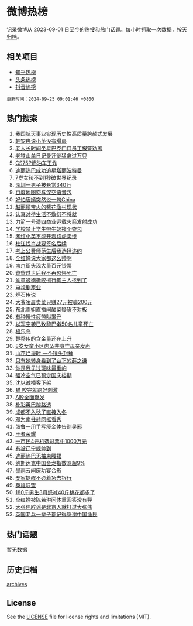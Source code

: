 # 微博热榜

记录[微博](https://www.weibo.com)从 2023-09-01 日至今的热搜和热门话题。每小时抓取一次数据，按天[归档](archives)。

## 相关项目

- [知乎热榜](https://github.com/hotarchive/zhihu)
- [头条热榜](https://github.com/hotarchive/toutiao)
- [抖音热榜](https://github.com/hotarchive/douyin)


`更新时间：2024-09-25 09:01:46 +0800`

## 热门搜索

1. [我国航天事业实现历史性高质量跨越式发展](https://m.weibo.cn/search?containerid=100103type%3D1%26t%3D10%26q%3D%23%E6%88%91%E5%9B%BD%E8%88%AA%E5%A4%A9%E4%BA%8B%E4%B8%9A%E5%AE%9E%E7%8E%B0%E5%8E%86%E5%8F%B2%E6%80%A7%E9%AB%98%E8%B4%A8%E9%87%8F%E8%B7%A8%E8%B6%8A%E5%BC%8F%E5%8F%91%E5%B1%95%23&stream_entry_id=51&isnewpage=1&extparam=seat%3D1%26dgr%3D0%26filter_type%3Drealtimehot%26stream_entry_id%3D51%26c_type%3D51%26q%3D%2523%25E6%2588%2591%25E5%259B%25BD%25E8%2588%25AA%25E5%25A4%25A9%25E4%25BA%258B%25E4%25B8%259A%25E5%25AE%259E%25E7%258E%25B0%25E5%258E%2586%25E5%258F%25B2%25E6%2580%25A7%25E9%25AB%2598%25E8%25B4%25A8%25E9%2587%258F%25E8%25B7%25A8%25E8%25B6%258A%25E5%25BC%258F%25E5%258F%2591%25E5%25B1%2595%2523%26cate%3D10103%26pos%3D0%26display_time%3D1727226105%26pre_seqid%3D172722610575701234379108)
1. [韩安冉说小英没有塌房](https://m.weibo.cn/search?containerid=100103type%3D1%26t%3D10%26q%3D%23%E9%9F%A9%E5%AE%89%E5%86%89%E8%AF%B4%E5%B0%8F%E8%8B%B1%E6%B2%A1%E6%9C%89%E5%A1%8C%E6%88%BF%23&stream_entry_id=31&isnewpage=1&extparam=seat%3D1%26dgr%3D0%26stream_entry_id%3D31%26realpos%3D1%26flag%3D1%26filter_type%3Drealtimehot%26lcate%3D5001%26c_type%3D31%26q%3D%2523%25E9%259F%25A9%25E5%25AE%2589%25E5%2586%2589%25E8%25AF%25B4%25E5%25B0%258F%25E8%258B%25B1%25E6%25B2%25A1%25E6%259C%2589%25E5%25A1%258C%25E6%2588%25BF%2523%26band_rank%3D1%26cate%3D5001%26pos%3D0%26display_time%3D1727226105%26pre_seqid%3D172722610575701234379108)
1. [老人长时间坐星巴克门口员工报警劝离](https://m.weibo.cn/search?containerid=100103type%3D1%26t%3D10%26q%3D%23%E8%80%81%E4%BA%BA%E9%95%BF%E6%97%B6%E9%97%B4%E5%9D%90%E6%98%9F%E5%B7%B4%E5%85%8B%E9%97%A8%E5%8F%A3%E5%91%98%E5%B7%A5%E6%8A%A5%E8%AD%A6%E5%8A%9D%E7%A6%BB%23&stream_entry_id=31&isnewpage=1&extparam=seat%3D1%26dgr%3D0%26stream_entry_id%3D31%26realpos%3D2%26flag%3D0%26filter_type%3Drealtimehot%26lcate%3D5001%26c_type%3D31%26q%3D%2523%25E8%2580%2581%25E4%25BA%25BA%25E9%2595%25BF%25E6%2597%25B6%25E9%2597%25B4%25E5%259D%2590%25E6%2598%259F%25E5%25B7%25B4%25E5%2585%258B%25E9%2597%25A8%25E5%258F%25A3%25E5%2591%2598%25E5%25B7%25A5%25E6%258A%25A5%25E8%25AD%25A6%25E5%258A%259D%25E7%25A6%25BB%2523%26band_rank%3D2%26cate%3D5001%26pos%3D1%26display_time%3D1727226105%26pre_seqid%3D172722610575701234379108)
1. [老铁山单日记录迁徙猛禽过万只](https://m.weibo.cn/search?containerid=100103type%3D1%26t%3D10%26q%3D%23%E8%80%81%E9%93%81%E5%B1%B1%E5%8D%95%E6%97%A5%E8%AE%B0%E5%BD%95%E8%BF%81%E5%BE%99%E7%8C%9B%E7%A6%BD%E8%BF%87%E4%B8%87%E5%8F%AA%23&stream_entry_id=31&isnewpage=1&extparam=seat%3D1%26dgr%3D0%26stream_entry_id%3D31%26realpos%3D3%26flag%3D0%26filter_type%3Drealtimehot%26lcate%3D5001%26c_type%3D31%26q%3D%2523%25E8%2580%2581%25E9%2593%2581%25E5%25B1%25B1%25E5%258D%2595%25E6%2597%25A5%25E8%25AE%25B0%25E5%25BD%2595%25E8%25BF%2581%25E5%25BE%2599%25E7%258C%259B%25E7%25A6%25BD%25E8%25BF%2587%25E4%25B8%2587%25E5%258F%25AA%2523%26band_rank%3D3%26cate%3D5001%26pos%3D2%26display_time%3D1727226105%26pre_seqid%3D172722610575701234379108)
1. [CS75P燃油车王炸](https://m.weibo.cn/search?containerid=100103type%3D1%26t%3D10%26q%3D%23CS75P%E7%87%83%E6%B2%B9%E8%BD%A6%E7%8E%8B%E7%82%B8%23&stream_entry_id=31&isnewpage=1&extparam=seat%3D1%26is_ad_pos%3D1%26adid%3D256900%26stream_entry_id%3D31%26pos%3D3%26lcate%3D5001%26filter_type%3Drealtimehot%26topic_ad%3D1%26c_type%3D31%26q%3D%2523CS75P%25E7%2587%2583%25E6%25B2%25B9%25E8%25BD%25A6%25E7%258E%258B%25E7%2582%25B8%2523%26band_rank%3D4%26cate%3D5001%26dgr%3D0%26display_time%3D1727226105%26pre_seqid%3D172722610575701234379108)
1. [迪丽热巴成功追星塔丽波特曼](https://m.weibo.cn/search?containerid=100103type%3D1%26t%3D10%26q%3D%E8%BF%AA%E4%B8%BD%E7%83%AD%E5%B7%B4%E6%88%90%E5%8A%9F%E8%BF%BD%E6%98%9F%E5%A1%94%E4%B8%BD%E6%B3%A2%E7%89%B9%E6%9B%BC&stream_entry_id=31&isnewpage=1&extparam=seat%3D1%26dgr%3D0%26stream_entry_id%3D31%26realpos%3D4%26flag%3D1%26filter_type%3Drealtimehot%26lcate%3D5001%26c_type%3D31%26q%3D%25E8%25BF%25AA%25E4%25B8%25BD%25E7%2583%25AD%25E5%25B7%25B4%25E6%2588%2590%25E5%258A%259F%25E8%25BF%25BD%25E6%2598%259F%25E5%25A1%2594%25E4%25B8%25BD%25E6%25B3%25A2%25E7%2589%25B9%25E6%259B%25BC%26band_rank%3D4%26cate%3D5001%26pos%3D4%26display_time%3D1727226105%26pre_seqid%3D172722610575701234379108)
1. [7岁女孩不到1秒破世界纪录](https://m.weibo.cn/search?containerid=100103type%3D1%26t%3D10%26q%3D%237%E5%B2%81%E5%A5%B3%E5%AD%A9%E4%B8%8D%E5%88%B01%E7%A7%92%E7%A0%B4%E4%B8%96%E7%95%8C%E7%BA%AA%E5%BD%95%23&stream_entry_id=31&isnewpage=1&extparam=seat%3D1%26dgr%3D0%26stream_entry_id%3D31%26realpos%3D5%26flag%3D0%26filter_type%3Drealtimehot%26lcate%3D5001%26c_type%3D31%26q%3D%25237%25E5%25B2%2581%25E5%25A5%25B3%25E5%25AD%25A9%25E4%25B8%258D%25E5%2588%25B01%25E7%25A7%2592%25E7%25A0%25B4%25E4%25B8%2596%25E7%2595%258C%25E7%25BA%25AA%25E5%25BD%2595%2523%26band_rank%3D5%26cate%3D5001%26pos%3D5%26display_time%3D1727226105%26pre_seqid%3D172722610575701234379108)
1. [深圳一男子被悬赏340万](https://m.weibo.cn/search?containerid=100103type%3D1%26t%3D10%26q%3D%23%E6%B7%B1%E5%9C%B3%E4%B8%80%E7%94%B7%E5%AD%90%E8%A2%AB%E6%82%AC%E8%B5%8F340%E4%B8%87%23&stream_entry_id=31&isnewpage=1&extparam=seat%3D1%26dgr%3D0%26stream_entry_id%3D31%26realpos%3D6%26flag%3D0%26filter_type%3Drealtimehot%26lcate%3D5001%26c_type%3D31%26q%3D%2523%25E6%25B7%25B1%25E5%259C%25B3%25E4%25B8%2580%25E7%2594%25B7%25E5%25AD%2590%25E8%25A2%25AB%25E6%2582%25AC%25E8%25B5%258F340%25E4%25B8%2587%2523%26band_rank%3D6%26cate%3D5001%26pos%3D6%26display_time%3D1727226105%26pre_seqid%3D172722610575701234379108)
1. [百度地图恋与深空语⾳包](https://m.weibo.cn/search?containerid=100103type%3D1%26t%3D10%26q%3D%23%E7%99%BE%E5%BA%A6%E5%9C%B0%E5%9B%BE%E6%81%8B%E4%B8%8E%E6%B7%B1%E7%A9%BA%E8%AF%AD%E2%BE%B3%E5%8C%85%23&stream_entry_id=31&isnewpage=1&extparam=seat%3D1%26is_ad_pos%3D1%26adid%3D256406%26stream_entry_id%3D31%26pos%3D7%26lcate%3D5001%26filter_type%3Drealtimehot%26topic_ad%3D1%26c_type%3D31%26q%3D%2523%25E7%2599%25BE%25E5%25BA%25A6%25E5%259C%25B0%25E5%259B%25BE%25E6%2581%258B%25E4%25B8%258E%25E6%25B7%25B1%25E7%25A9%25BA%25E8%25AF%25AD%25E2%25BE%25B3%25E5%258C%2585%2523%26band_rank%3D7%26cate%3D5001%26dgr%3D0%26display_time%3D1727226105%26pre_seqid%3D172722610575701234379108)
1. [好怕唐嫣突然说一句China](https://m.weibo.cn/search?containerid=100103type%3D1%26t%3D10%26q%3D%E5%A5%BD%E6%80%95%E5%94%90%E5%AB%A3%E7%AA%81%E7%84%B6%E8%AF%B4%E4%B8%80%E5%8F%A5China&stream_entry_id=31&isnewpage=1&extparam=seat%3D1%26dgr%3D0%26stream_entry_id%3D31%26realpos%3D7%26flag%3D2%26filter_type%3Drealtimehot%26lcate%3D5001%26c_type%3D31%26q%3D%25E5%25A5%25BD%25E6%2580%2595%25E5%2594%2590%25E5%25AB%25A3%25E7%25AA%2581%25E7%2584%25B6%25E8%25AF%25B4%25E4%25B8%2580%25E5%258F%25A5China%26band_rank%3D7%26cate%3D5001%26pos%3D8%26display_time%3D1727226105%26pre_seqid%3D172722610575701234379108)
1. [赵丽颖带火的簪花渔村现状](https://m.weibo.cn/search?containerid=100103type%3D1%26t%3D10%26q%3D%E8%B5%B5%E4%B8%BD%E9%A2%96%E5%B8%A6%E7%81%AB%E7%9A%84%E7%B0%AA%E8%8A%B1%E6%B8%94%E6%9D%91%E7%8E%B0%E7%8A%B6&stream_entry_id=31&isnewpage=1&extparam=seat%3D1%26dgr%3D0%26stream_entry_id%3D31%26realpos%3D8%26flag%3D1%26filter_type%3Drealtimehot%26lcate%3D5001%26c_type%3D31%26q%3D%25E8%25B5%25B5%25E4%25B8%25BD%25E9%25A2%2596%25E5%25B8%25A6%25E7%2581%25AB%25E7%259A%2584%25E7%25B0%25AA%25E8%258A%25B1%25E6%25B8%2594%25E6%259D%2591%25E7%258E%25B0%25E7%258A%25B6%26band_rank%3D8%26cate%3D5001%26pos%3D9%26display_time%3D1727226105%26pre_seqid%3D172722610575701234379108)
1. [认真对待生活不敷衍不将就](https://m.weibo.cn/search?containerid=100103type%3D1%26t%3D10%26q%3D%23%E8%AE%A4%E7%9C%9F%E5%AF%B9%E5%BE%85%E7%94%9F%E6%B4%BB%E4%B8%8D%E6%95%B7%E8%A1%8D%E4%B8%8D%E5%B0%86%E5%B0%B1%23&stream_entry_id=31&isnewpage=1&extparam=seat%3D1%26dgr%3D0%26stream_entry_id%3D31%26realpos%3D9%26flag%3D32768%26filter_type%3Drealtimehot%26lcate%3D5001%26c_type%3D31%26q%3D%2523%25E8%25AE%25A4%25E7%259C%259F%25E5%25AF%25B9%25E5%25BE%2585%25E7%2594%259F%25E6%25B4%25BB%25E4%25B8%258D%25E6%2595%25B7%25E8%25A1%258D%25E4%25B8%258D%25E5%25B0%2586%25E5%25B0%25B1%2523%26band_rank%3D9%26cate%3D5001%26pos%3D10%26display_time%3D1727226105%26pre_seqid%3D172722610575701234379108)
1. [力箭一号遥四商业运载火箭发射成功](https://m.weibo.cn/search?containerid=100103type%3D1%26t%3D10%26q%3D%23%E5%8A%9B%E7%AE%AD%E4%B8%80%E5%8F%B7%E9%81%A5%E5%9B%9B%E5%95%86%E4%B8%9A%E8%BF%90%E8%BD%BD%E7%81%AB%E7%AE%AD%E5%8F%91%E5%B0%84%E6%88%90%E5%8A%9F%23&stream_entry_id=31&isnewpage=1&extparam=seat%3D1%26dgr%3D0%26stream_entry_id%3D31%26realpos%3D10%26flag%3D1%26filter_type%3Drealtimehot%26lcate%3D5001%26c_type%3D31%26q%3D%2523%25E5%258A%259B%25E7%25AE%25AD%25E4%25B8%2580%25E5%258F%25B7%25E9%2581%25A5%25E5%259B%259B%25E5%2595%2586%25E4%25B8%259A%25E8%25BF%2590%25E8%25BD%25BD%25E7%2581%25AB%25E7%25AE%25AD%25E5%258F%2591%25E5%25B0%2584%25E6%2588%2590%25E5%258A%259F%2523%26band_rank%3D10%26cate%3D5001%26pos%3D11%26display_time%3D1727226105%26pre_seqid%3D172722610575701234379108)
1. [学校禁止学生带牛奶挨个查包](https://m.weibo.cn/search?containerid=100103type%3D1%26t%3D10%26q%3D%23%E5%AD%A6%E6%A0%A1%E7%A6%81%E6%AD%A2%E5%AD%A6%E7%94%9F%E5%B8%A6%E7%89%9B%E5%A5%B6%E6%8C%A8%E4%B8%AA%E6%9F%A5%E5%8C%85%23&stream_entry_id=31&isnewpage=1&extparam=seat%3D1%26dgr%3D0%26stream_entry_id%3D31%26realpos%3D11%26flag%3D2%26filter_type%3Drealtimehot%26lcate%3D5001%26c_type%3D31%26q%3D%2523%25E5%25AD%25A6%25E6%25A0%25A1%25E7%25A6%2581%25E6%25AD%25A2%25E5%25AD%25A6%25E7%2594%259F%25E5%25B8%25A6%25E7%2589%259B%25E5%25A5%25B6%25E6%258C%25A8%25E4%25B8%25AA%25E6%259F%25A5%25E5%258C%2585%2523%26band_rank%3D11%26cate%3D5001%26pos%3D12%26display_time%3D1727226105%26pre_seqid%3D172722610575701234379108)
1. [网红小英不能开着路虎卖惨](https://m.weibo.cn/search?containerid=100103type%3D1%26t%3D10%26q%3D%23%E7%BD%91%E7%BA%A2%E5%B0%8F%E8%8B%B1%E4%B8%8D%E8%83%BD%E5%BC%80%E7%9D%80%E8%B7%AF%E8%99%8E%E5%8D%96%E6%83%A8%23&stream_entry_id=31&isnewpage=1&extparam=seat%3D1%26dgr%3D0%26stream_entry_id%3D31%26realpos%3D12%26flag%3D0%26filter_type%3Drealtimehot%26lcate%3D5001%26c_type%3D31%26q%3D%2523%25E7%25BD%2591%25E7%25BA%25A2%25E5%25B0%258F%25E8%258B%25B1%25E4%25B8%258D%25E8%2583%25BD%25E5%25BC%2580%25E7%259D%2580%25E8%25B7%25AF%25E8%2599%258E%25E5%258D%2596%25E6%2583%25A8%2523%26band_rank%3D12%26cate%3D5001%26pos%3D13%26display_time%3D1727226105%26pre_seqid%3D172722610575701234379108)
1. [杜江找肖战要签名后续](https://m.weibo.cn/search?containerid=100103type%3D1%26t%3D10%26q%3D%E6%9D%9C%E6%B1%9F%E6%89%BE%E8%82%96%E6%88%98%E8%A6%81%E7%AD%BE%E5%90%8D%E5%90%8E%E7%BB%AD&stream_entry_id=31&isnewpage=1&extparam=seat%3D1%26dgr%3D0%26stream_entry_id%3D31%26realpos%3D13%26flag%3D1%26filter_type%3Drealtimehot%26lcate%3D5001%26c_type%3D31%26q%3D%25E6%259D%259C%25E6%25B1%259F%25E6%2589%25BE%25E8%2582%2596%25E6%2588%2598%25E8%25A6%2581%25E7%25AD%25BE%25E5%2590%258D%25E5%2590%258E%25E7%25BB%25AD%26band_rank%3D13%26cate%3D5001%26pos%3D14%26display_time%3D1727226105%26pre_seqid%3D172722610575701234379108)
1. [考上公费师范生后我选择违约](https://m.weibo.cn/search?containerid=100103type%3D1%26t%3D10%26q%3D%23%E8%80%83%E4%B8%8A%E5%85%AC%E8%B4%B9%E5%B8%88%E8%8C%83%E7%94%9F%E5%90%8E%E6%88%91%E9%80%89%E6%8B%A9%E8%BF%9D%E7%BA%A6%23&stream_entry_id=31&isnewpage=1&extparam=seat%3D1%26dgr%3D0%26stream_entry_id%3D31%26realpos%3D14%26flag%3D1%26filter_type%3Drealtimehot%26lcate%3D5001%26c_type%3D31%26q%3D%2523%25E8%2580%2583%25E4%25B8%258A%25E5%2585%25AC%25E8%25B4%25B9%25E5%25B8%2588%25E8%258C%2583%25E7%2594%259F%25E5%2590%258E%25E6%2588%2591%25E9%2580%2589%25E6%258B%25A9%25E8%25BF%259D%25E7%25BA%25A6%2523%26band_rank%3D14%26cate%3D5001%26pos%3D15%26display_time%3D1727226105%26pre_seqid%3D172722610575701234379108)
1. [全红婵说大家都这么帅啊](https://m.weibo.cn/search?containerid=100103type%3D1%26t%3D10%26q%3D%23%E5%85%A8%E7%BA%A2%E5%A9%B5%E8%AF%B4%E5%A4%A7%E5%AE%B6%E9%83%BD%E8%BF%99%E4%B9%88%E5%B8%85%E5%95%8A%23&stream_entry_id=31&isnewpage=1&extparam=seat%3D1%26dgr%3D0%26stream_entry_id%3D31%26realpos%3D15%26flag%3D0%26filter_type%3Drealtimehot%26lcate%3D5001%26c_type%3D31%26q%3D%2523%25E5%2585%25A8%25E7%25BA%25A2%25E5%25A9%25B5%25E8%25AF%25B4%25E5%25A4%25A7%25E5%25AE%25B6%25E9%2583%25BD%25E8%25BF%2599%25E4%25B9%2588%25E5%25B8%2585%25E5%2595%258A%2523%26band_rank%3D15%26cate%3D5001%26pos%3D16%26display_time%3D1727226105%26pre_seqid%3D172722610575701234379108)
1. [南京街头现大量百元钞票](https://m.weibo.cn/search?containerid=100103type%3D1%26t%3D10%26q%3D%23%E5%8D%97%E4%BA%AC%E8%A1%97%E5%A4%B4%E7%8E%B0%E5%A4%A7%E9%87%8F%E7%99%BE%E5%85%83%E9%92%9E%E7%A5%A8%23&stream_entry_id=31&isnewpage=1&extparam=seat%3D1%26dgr%3D0%26stream_entry_id%3D31%26realpos%3D16%26flag%3D0%26filter_type%3Drealtimehot%26lcate%3D5001%26c_type%3D31%26q%3D%2523%25E5%258D%2597%25E4%25BA%25AC%25E8%25A1%2597%25E5%25A4%25B4%25E7%258E%25B0%25E5%25A4%25A7%25E9%2587%258F%25E7%2599%25BE%25E5%2585%2583%25E9%2592%259E%25E7%25A5%25A8%2523%26band_rank%3D16%26cate%3D5001%26pos%3D17%26display_time%3D1727226105%26pre_seqid%3D172722610575701234379108)
1. [爸爸过世后我不再恐惧死亡](https://m.weibo.cn/search?containerid=100103type%3D1%26t%3D10%26q%3D%23%E7%88%B8%E7%88%B8%E8%BF%87%E4%B8%96%E5%90%8E%E6%88%91%E4%B8%8D%E5%86%8D%E6%81%90%E6%83%A7%E6%AD%BB%E4%BA%A1%23&stream_entry_id=31&isnewpage=1&extparam=seat%3D1%26dgr%3D0%26stream_entry_id%3D31%26realpos%3D17%26flag%3D0%26filter_type%3Drealtimehot%26lcate%3D5001%26c_type%3D31%26q%3D%2523%25E7%2588%25B8%25E7%2588%25B8%25E8%25BF%2587%25E4%25B8%2596%25E5%2590%258E%25E6%2588%2591%25E4%25B8%258D%25E5%2586%258D%25E6%2581%2590%25E6%2583%25A7%25E6%25AD%25BB%25E4%25BA%25A1%2523%26band_rank%3D17%26cate%3D5001%26pos%3D18%26display_time%3D1727226105%26pre_seqid%3D172722610575701234379108)
1. [幼童被狗撕咬拖行狗主人找到了](https://m.weibo.cn/search?containerid=100103type%3D1%26t%3D10%26q%3D%23%E5%B9%BC%E7%AB%A5%E8%A2%AB%E7%8B%97%E6%92%95%E5%92%AC%E6%8B%96%E8%A1%8C%E7%8B%97%E4%B8%BB%E4%BA%BA%E6%89%BE%E5%88%B0%E4%BA%86%23&stream_entry_id=31&isnewpage=1&extparam=seat%3D1%26dgr%3D0%26stream_entry_id%3D31%26realpos%3D18%26flag%3D0%26filter_type%3Drealtimehot%26lcate%3D5001%26c_type%3D31%26q%3D%2523%25E5%25B9%25BC%25E7%25AB%25A5%25E8%25A2%25AB%25E7%258B%2597%25E6%2592%2595%25E5%2592%25AC%25E6%258B%2596%25E8%25A1%258C%25E7%258B%2597%25E4%25B8%25BB%25E4%25BA%25BA%25E6%2589%25BE%25E5%2588%25B0%25E4%25BA%2586%2523%26band_rank%3D18%26cate%3D5001%26pos%3D19%26display_time%3D1727226105%26pre_seqid%3D172722610575701234379108)
1. [电视剧家业](https://m.weibo.cn/search?containerid=100103type%3D1%26t%3D10%26q%3D%E7%94%B5%E8%A7%86%E5%89%A7%E5%AE%B6%E4%B8%9A&stream_entry_id=31&isnewpage=1&extparam=seat%3D1%26dgr%3D0%26stream_entry_id%3D31%26realpos%3D19%26flag%3D1%26filter_type%3Drealtimehot%26lcate%3D5001%26c_type%3D31%26q%3D%25E7%2594%25B5%25E8%25A7%2586%25E5%2589%25A7%25E5%25AE%25B6%25E4%25B8%259A%26band_rank%3D19%26cate%3D5001%26pos%3D20%26display_time%3D1727226105%26pre_seqid%3D172722610575701234379108)
1. [炉石传说](https://m.weibo.cn/search?containerid=100103type%3D1%26t%3D10%26q%3D%23%E7%82%89%E7%9F%B3%E4%BC%A0%E8%AF%B4%23&stream_entry_id=31&isnewpage=1&extparam=seat%3D1%26dgr%3D0%26stream_entry_id%3D31%26realpos%3D20%26flag%3D0%26filter_type%3Drealtimehot%26lcate%3D5001%26c_type%3D31%26q%3D%2523%25E7%2582%2589%25E7%259F%25B3%25E4%25BC%25A0%25E8%25AF%25B4%2523%26band_rank%3D20%26cate%3D5001%26pos%3D21%26display_time%3D1727226105%26pre_seqid%3D172722610575701234379108)
1. [大爷凌晨卖菜只赚27元被骗200元](https://m.weibo.cn/search?containerid=100103type%3D1%26t%3D10%26q%3D%23%E5%A4%A7%E7%88%B7%E5%87%8C%E6%99%A8%E5%8D%96%E8%8F%9C%E5%8F%AA%E8%B5%9A27%E5%85%83%E8%A2%AB%E9%AA%97200%E5%85%83%23&stream_entry_id=31&isnewpage=1&extparam=seat%3D1%26dgr%3D0%26stream_entry_id%3D31%26realpos%3D21%26flag%3D0%26filter_type%3Drealtimehot%26lcate%3D5001%26c_type%3D31%26q%3D%2523%25E5%25A4%25A7%25E7%2588%25B7%25E5%2587%258C%25E6%2599%25A8%25E5%258D%2596%25E8%258F%259C%25E5%258F%25AA%25E8%25B5%259A27%25E5%2585%2583%25E8%25A2%25AB%25E9%25AA%2597200%25E5%2585%2583%2523%26band_rank%3D21%26cate%3D5001%26pos%3D22%26display_time%3D1727226105%26pre_seqid%3D172722610575701234379108)
1. [东北雨姐直播间酸菜疑货不对板](https://m.weibo.cn/search?containerid=100103type%3D1%26t%3D10%26q%3D%23%E4%B8%9C%E5%8C%97%E9%9B%A8%E5%A7%90%E7%9B%B4%E6%92%AD%E9%97%B4%E9%85%B8%E8%8F%9C%E7%96%91%E8%B4%A7%E4%B8%8D%E5%AF%B9%E6%9D%BF%23&stream_entry_id=31&isnewpage=1&extparam=seat%3D1%26dgr%3D0%26stream_entry_id%3D31%26realpos%3D22%26flag%3D0%26filter_type%3Drealtimehot%26lcate%3D5001%26c_type%3D31%26q%3D%2523%25E4%25B8%259C%25E5%258C%2597%25E9%259B%25A8%25E5%25A7%2590%25E7%259B%25B4%25E6%2592%25AD%25E9%2597%25B4%25E9%2585%25B8%25E8%258F%259C%25E7%2596%2591%25E8%25B4%25A7%25E4%25B8%258D%25E5%25AF%25B9%25E6%259D%25BF%2523%26band_rank%3D22%26cate%3D5001%26pos%3D23%26display_time%3D1727226105%26pre_seqid%3D172722610575701234379108)
1. [有种慢性疲劳叫累丑](https://m.weibo.cn/search?containerid=100103type%3D1%26t%3D10%26q%3D%23%E6%9C%89%E7%A7%8D%E6%85%A2%E6%80%A7%E7%96%B2%E5%8A%B3%E5%8F%AB%E7%B4%AF%E4%B8%91%23&stream_entry_id=31&isnewpage=1&extparam=seat%3D1%26dgr%3D0%26stream_entry_id%3D31%26realpos%3D23%26flag%3D1%26filter_type%3Drealtimehot%26lcate%3D5001%26c_type%3D31%26q%3D%2523%25E6%259C%2589%25E7%25A7%258D%25E6%2585%25A2%25E6%2580%25A7%25E7%2596%25B2%25E5%258A%25B3%25E5%258F%25AB%25E7%25B4%25AF%25E4%25B8%2591%2523%26band_rank%3D23%26cate%3D5001%26pos%3D24%26display_time%3D1727226105%26pre_seqid%3D172722610575701234379108)
1. [以军空袭已致黎巴嫩50名儿童死亡](https://m.weibo.cn/search?containerid=100103type%3D1%26t%3D10%26q%3D%23%E4%BB%A5%E5%86%9B%E7%A9%BA%E8%A2%AD%E5%B7%B2%E8%87%B4%E9%BB%8E%E5%B7%B4%E5%AB%A950%E5%90%8D%E5%84%BF%E7%AB%A5%E6%AD%BB%E4%BA%A1%23&stream_entry_id=31&isnewpage=1&extparam=seat%3D1%26dgr%3D0%26stream_entry_id%3D31%26realpos%3D24%26flag%3D0%26filter_type%3Drealtimehot%26lcate%3D5001%26c_type%3D31%26q%3D%2523%25E4%25BB%25A5%25E5%2586%259B%25E7%25A9%25BA%25E8%25A2%25AD%25E5%25B7%25B2%25E8%2587%25B4%25E9%25BB%258E%25E5%25B7%25B4%25E5%25AB%25A950%25E5%2590%258D%25E5%2584%25BF%25E7%25AB%25A5%25E6%25AD%25BB%25E4%25BA%25A1%2523%26band_rank%3D24%26cate%3D5001%26pos%3D25%26display_time%3D1727226105%26pre_seqid%3D172722610575701234379108)
1. [极乐鸟](https://m.weibo.cn/search?containerid=100103type%3D1%26t%3D10%26q%3D%E6%9E%81%E4%B9%90%E9%B8%9F&stream_entry_id=31&isnewpage=1&extparam=seat%3D1%26dgr%3D0%26stream_entry_id%3D31%26realpos%3D25%26flag%3D1%26filter_type%3Drealtimehot%26lcate%3D5001%26c_type%3D31%26q%3D%25E6%259E%2581%25E4%25B9%2590%25E9%25B8%259F%26band_rank%3D25%26cate%3D5001%26pos%3D26%26display_time%3D1727226105%26pre_seqid%3D172722610575701234379108)
1. [楚乔传的含金量还在上升](https://m.weibo.cn/search?containerid=100103type%3D1%26t%3D10%26q%3D%E6%A5%9A%E4%B9%94%E4%BC%A0%E7%9A%84%E5%90%AB%E9%87%91%E9%87%8F%E8%BF%98%E5%9C%A8%E4%B8%8A%E5%8D%87&stream_entry_id=31&isnewpage=1&extparam=seat%3D1%26dgr%3D0%26stream_entry_id%3D31%26realpos%3D26%26flag%3D1%26filter_type%3Drealtimehot%26lcate%3D5001%26c_type%3D31%26q%3D%25E6%25A5%259A%25E4%25B9%2594%25E4%25BC%25A0%25E7%259A%2584%25E5%2590%25AB%25E9%2587%2591%25E9%2587%258F%25E8%25BF%2598%25E5%259C%25A8%25E4%25B8%258A%25E5%258D%2587%26band_rank%3D26%26cate%3D5001%26pos%3D27%26display_time%3D1727226105%26pre_seqid%3D172722610575701234379108)
1. [8岁女童小区内坠井身亡母亲发声](https://m.weibo.cn/search?containerid=100103type%3D1%26t%3D10%26q%3D%238%E5%B2%81%E5%A5%B3%E7%AB%A5%E5%B0%8F%E5%8C%BA%E5%86%85%E5%9D%A0%E4%BA%95%E8%BA%AB%E4%BA%A1%E6%AF%8D%E4%BA%B2%E5%8F%91%E5%A3%B0%23&stream_entry_id=31&isnewpage=1&extparam=seat%3D1%26dgr%3D0%26stream_entry_id%3D31%26realpos%3D27%26flag%3D1%26filter_type%3Drealtimehot%26lcate%3D5001%26c_type%3D31%26q%3D%25238%25E5%25B2%2581%25E5%25A5%25B3%25E7%25AB%25A5%25E5%25B0%258F%25E5%258C%25BA%25E5%2586%2585%25E5%259D%25A0%25E4%25BA%2595%25E8%25BA%25AB%25E4%25BA%25A1%25E6%25AF%258D%25E4%25BA%25B2%25E5%258F%2591%25E5%25A3%25B0%2523%26band_rank%3D27%26cate%3D5001%26pos%3D28%26display_time%3D1727226105%26pre_seqid%3D172722610575701234379108)
1. [山花烂漫时 一个镜头封神](https://m.weibo.cn/search?containerid=100103type%3D1%26t%3D10%26q%3D%E5%B1%B1%E8%8A%B1%E7%83%82%E6%BC%AB%E6%97%B6+%E4%B8%80%E4%B8%AA%E9%95%9C%E5%A4%B4%E5%B0%81%E7%A5%9E&stream_entry_id=31&isnewpage=1&extparam=seat%3D1%26dgr%3D0%26stream_entry_id%3D31%26realpos%3D28%26flag%3D1%26filter_type%3Drealtimehot%26lcate%3D5001%26c_type%3D31%26q%3D%25E5%25B1%25B1%25E8%258A%25B1%25E7%2583%2582%25E6%25BC%25AB%25E6%2597%25B6%2520%25E4%25B8%2580%25E4%25B8%25AA%25E9%2595%259C%25E5%25A4%25B4%25E5%25B0%2581%25E7%25A5%259E%26band_rank%3D28%26cate%3D5001%26pos%3D29%26display_time%3D1727226105%26pre_seqid%3D172722610575701234379108)
1. [只有她转身看到了台下的薛之谦](https://m.weibo.cn/search?containerid=100103type%3D1%26t%3D10%26q%3D%E5%8F%AA%E6%9C%89%E5%A5%B9%E8%BD%AC%E8%BA%AB%E7%9C%8B%E5%88%B0%E4%BA%86%E5%8F%B0%E4%B8%8B%E7%9A%84%E8%96%9B%E4%B9%8B%E8%B0%A6&stream_entry_id=31&isnewpage=1&extparam=seat%3D1%26dgr%3D0%26stream_entry_id%3D31%26realpos%3D29%26flag%3D0%26filter_type%3Drealtimehot%26lcate%3D5001%26c_type%3D31%26q%3D%25E5%258F%25AA%25E6%259C%2589%25E5%25A5%25B9%25E8%25BD%25AC%25E8%25BA%25AB%25E7%259C%258B%25E5%2588%25B0%25E4%25BA%2586%25E5%258F%25B0%25E4%25B8%258B%25E7%259A%2584%25E8%2596%259B%25E4%25B9%258B%25E8%25B0%25A6%26band_rank%3D29%26cate%3D5001%26pos%3D30%26display_time%3D1727226105%26pre_seqid%3D172722610575701234379108)
1. [你是我见过班味最重的](https://m.weibo.cn/search?containerid=100103type%3D1%26t%3D10%26q%3D%E4%BD%A0%E6%98%AF%E6%88%91%E8%A7%81%E8%BF%87%E7%8F%AD%E5%91%B3%E6%9C%80%E9%87%8D%E7%9A%84&stream_entry_id=31&isnewpage=1&extparam=seat%3D1%26dgr%3D0%26stream_entry_id%3D31%26realpos%3D30%26flag%3D1%26filter_type%3Drealtimehot%26lcate%3D5001%26c_type%3D31%26q%3D%25E4%25BD%25A0%25E6%2598%25AF%25E6%2588%2591%25E8%25A7%2581%25E8%25BF%2587%25E7%258F%25AD%25E5%2591%25B3%25E6%259C%2580%25E9%2587%258D%25E7%259A%2584%26band_rank%3D30%26cate%3D5001%26pos%3D31%26display_time%3D1727226105%26pre_seqid%3D172722610575701234379108)
1. [强冷空气已预定国庆档期](https://m.weibo.cn/search?containerid=100103type%3D1%26t%3D10%26q%3D%23%E5%BC%BA%E5%86%B7%E7%A9%BA%E6%B0%94%E5%B7%B2%E9%A2%84%E5%AE%9A%E5%9B%BD%E5%BA%86%E6%A1%A3%E6%9C%9F%23&stream_entry_id=31&isnewpage=1&extparam=seat%3D1%26dgr%3D0%26stream_entry_id%3D31%26realpos%3D31%26flag%3D0%26filter_type%3Drealtimehot%26lcate%3D5001%26c_type%3D31%26q%3D%2523%25E5%25BC%25BA%25E5%2586%25B7%25E7%25A9%25BA%25E6%25B0%2594%25E5%25B7%25B2%25E9%25A2%2584%25E5%25AE%259A%25E5%259B%25BD%25E5%25BA%2586%25E6%25A1%25A3%25E6%259C%259F%2523%26band_rank%3D31%26cate%3D5001%26pos%3D32%26display_time%3D1727226105%26pre_seqid%3D172722610575701234379108)
1. [沈以诚播客下架](https://m.weibo.cn/search?containerid=100103type%3D1%26t%3D10%26q%3D%E6%B2%88%E4%BB%A5%E8%AF%9A%E6%92%AD%E5%AE%A2%E4%B8%8B%E6%9E%B6&stream_entry_id=31&isnewpage=1&extparam=seat%3D1%26dgr%3D0%26stream_entry_id%3D31%26realpos%3D32%26flag%3D1%26filter_type%3Drealtimehot%26lcate%3D5001%26c_type%3D31%26q%3D%25E6%25B2%2588%25E4%25BB%25A5%25E8%25AF%259A%25E6%2592%25AD%25E5%25AE%25A2%25E4%25B8%258B%25E6%259E%25B6%26band_rank%3D32%26cate%3D5001%26pos%3D33%26display_time%3D1727226105%26pre_seqid%3D172722610575701234379108)
1. [猫 咬完就跑好刺激](https://m.weibo.cn/search?containerid=100103type%3D1%26t%3D10%26q%3D%E7%8C%AB+%E5%92%AC%E5%AE%8C%E5%B0%B1%E8%B7%91%E5%A5%BD%E5%88%BA%E6%BF%80&stream_entry_id=31&isnewpage=1&extparam=seat%3D1%26dgr%3D0%26stream_entry_id%3D31%26realpos%3D33%26flag%3D1%26filter_type%3Drealtimehot%26lcate%3D5001%26c_type%3D31%26q%3D%25E7%258C%25AB%2520%25E5%2592%25AC%25E5%25AE%258C%25E5%25B0%25B1%25E8%25B7%2591%25E5%25A5%25BD%25E5%2588%25BA%25E6%25BF%2580%26band_rank%3D33%26cate%3D5001%26pos%3D34%26display_time%3D1727226105%26pre_seqid%3D172722610575701234379108)
1. [A股全面爆发](https://m.weibo.cn/search?containerid=100103type%3D1%26t%3D10%26q%3D%23A%E8%82%A1%E5%85%A8%E9%9D%A2%E7%88%86%E5%8F%91%23&stream_entry_id=31&isnewpage=1&extparam=seat%3D1%26dgr%3D0%26stream_entry_id%3D31%26realpos%3D34%26flag%3D0%26filter_type%3Drealtimehot%26lcate%3D5001%26c_type%3D31%26q%3D%2523A%25E8%2582%25A1%25E5%2585%25A8%25E9%259D%25A2%25E7%2588%2586%25E5%258F%2591%2523%26band_rank%3D34%26cate%3D5001%26pos%3D35%26display_time%3D1727226105%26pre_seqid%3D172722610575701234379108)
1. [朴彩英巴黎路透](https://m.weibo.cn/search?containerid=100103type%3D1%26t%3D10%26q%3D%E6%9C%B4%E5%BD%A9%E8%8B%B1%E5%B7%B4%E9%BB%8E%E8%B7%AF%E9%80%8F&stream_entry_id=31&isnewpage=1&extparam=seat%3D1%26dgr%3D0%26stream_entry_id%3D31%26realpos%3D35%26flag%3D1%26filter_type%3Drealtimehot%26lcate%3D5001%26c_type%3D31%26q%3D%25E6%259C%25B4%25E5%25BD%25A9%25E8%258B%25B1%25E5%25B7%25B4%25E9%25BB%258E%25E8%25B7%25AF%25E9%2580%258F%26band_rank%3D35%26cate%3D5001%26pos%3D36%26display_time%3D1727226105%26pre_seqid%3D172722610575701234379108)
1. [成都不入秋了直接入冬](https://m.weibo.cn/search?containerid=100103type%3D1%26t%3D10%26q%3D%23%E6%88%90%E9%83%BD%E4%B8%8D%E5%85%A5%E7%A7%8B%E4%BA%86%E7%9B%B4%E6%8E%A5%E5%85%A5%E5%86%AC%23&stream_entry_id=31&isnewpage=1&extparam=seat%3D1%26dgr%3D0%26stream_entry_id%3D31%26realpos%3D36%26flag%3D0%26filter_type%3Drealtimehot%26lcate%3D5001%26c_type%3D31%26q%3D%2523%25E6%2588%2590%25E9%2583%25BD%25E4%25B8%258D%25E5%2585%25A5%25E7%25A7%258B%25E4%25BA%2586%25E7%259B%25B4%25E6%258E%25A5%25E5%2585%25A5%25E5%2586%25AC%2523%26band_rank%3D36%26cate%3D5001%26pos%3D37%26display_time%3D1727226105%26pre_seqid%3D172722610575701234379108)
1. [邓为南柱赫同框看秀](https://m.weibo.cn/search?containerid=100103type%3D1%26t%3D10%26q%3D%23%E9%82%93%E4%B8%BA%E5%8D%97%E6%9F%B1%E8%B5%AB%E5%90%8C%E6%A1%86%E7%9C%8B%E7%A7%80%23&stream_entry_id=31&isnewpage=1&extparam=seat%3D1%26dgr%3D0%26stream_entry_id%3D31%26realpos%3D37%26flag%3D0%26filter_type%3Drealtimehot%26lcate%3D5001%26c_type%3D31%26q%3D%2523%25E9%2582%2593%25E4%25B8%25BA%25E5%258D%2597%25E6%259F%25B1%25E8%25B5%25AB%25E5%2590%258C%25E6%25A1%2586%25E7%259C%258B%25E7%25A7%2580%2523%26band_rank%3D37%26cate%3D5001%26pos%3D38%26display_time%3D1727226105%26pre_seqid%3D172722610575701234379108)
1. [张鲁一用手写瘦金体告别吴邪](https://m.weibo.cn/search?containerid=100103type%3D1%26t%3D10%26q%3D%E5%BC%A0%E9%B2%81%E4%B8%80%E7%94%A8%E6%89%8B%E5%86%99%E7%98%A6%E9%87%91%E4%BD%93%E5%91%8A%E5%88%AB%E5%90%B4%E9%82%AA&stream_entry_id=31&isnewpage=1&extparam=seat%3D1%26dgr%3D0%26stream_entry_id%3D31%26realpos%3D38%26flag%3D1%26filter_type%3Drealtimehot%26lcate%3D5001%26c_type%3D31%26q%3D%25E5%25BC%25A0%25E9%25B2%2581%25E4%25B8%2580%25E7%2594%25A8%25E6%2589%258B%25E5%2586%2599%25E7%2598%25A6%25E9%2587%2591%25E4%25BD%2593%25E5%2591%258A%25E5%2588%25AB%25E5%2590%25B4%25E9%2582%25AA%26band_rank%3D38%26cate%3D5001%26pos%3D39%26display_time%3D1727226105%26pre_seqid%3D172722610575701234379108)
1. [王者荣耀](https://m.weibo.cn/search?containerid=100103type%3D1%26t%3D10%26q%3D%E7%8E%8B%E8%80%85%E8%8D%A3%E8%80%80&stream_entry_id=31&isnewpage=1&extparam=seat%3D1%26dgr%3D0%26stream_entry_id%3D31%26realpos%3D39%26flag%3D1%26filter_type%3Drealtimehot%26lcate%3D5001%26c_type%3D31%26q%3D%25E7%258E%258B%25E8%2580%2585%25E8%258D%25A3%25E8%2580%2580%26band_rank%3D39%26cate%3D5001%26pos%3D40%26display_time%3D1727226105%26pre_seqid%3D172722610575701234379108)
1. [一市民4元机选彩票中1000万元](https://m.weibo.cn/search?containerid=100103type%3D1%26t%3D10%26q%3D%23%E4%B8%80%E5%B8%82%E6%B0%914%E5%85%83%E6%9C%BA%E9%80%89%E5%BD%A9%E7%A5%A8%E4%B8%AD1000%E4%B8%87%E5%85%83%23&stream_entry_id=31&isnewpage=1&extparam=seat%3D1%26dgr%3D0%26stream_entry_id%3D31%26realpos%3D40%26flag%3D1%26filter_type%3Drealtimehot%26lcate%3D5001%26c_type%3D31%26q%3D%2523%25E4%25B8%2580%25E5%25B8%2582%25E6%25B0%25914%25E5%2585%2583%25E6%259C%25BA%25E9%2580%2589%25E5%25BD%25A9%25E7%25A5%25A8%25E4%25B8%25AD1000%25E4%25B8%2587%25E5%2585%2583%2523%26band_rank%3D40%26cate%3D5001%26pos%3D41%26display_time%3D1727226105%26pre_seqid%3D172722610575701234379108)
1. [有被辽宁舰帅到](https://m.weibo.cn/search?containerid=100103type%3D1%26t%3D10%26q%3D%23%E6%9C%89%E8%A2%AB%E8%BE%BD%E5%AE%81%E8%88%B0%E5%B8%85%E5%88%B0%23&stream_entry_id=31&isnewpage=1&extparam=seat%3D1%26dgr%3D0%26stream_entry_id%3D31%26realpos%3D41%26flag%3D1%26filter_type%3Drealtimehot%26lcate%3D5001%26c_type%3D31%26q%3D%2523%25E6%259C%2589%25E8%25A2%25AB%25E8%25BE%25BD%25E5%25AE%2581%25E8%2588%25B0%25E5%25B8%2585%25E5%2588%25B0%2523%26band_rank%3D41%26cate%3D5001%26pos%3D42%26display_time%3D1727226105%26pre_seqid%3D172722610575701234379108)
1. [迪丽热巴无袖束腰裙](https://m.weibo.cn/search?containerid=100103type%3D1%26t%3D10%26q%3D%E8%BF%AA%E4%B8%BD%E7%83%AD%E5%B7%B4%E6%97%A0%E8%A2%96%E6%9D%9F%E8%85%B0%E8%A3%99&stream_entry_id=31&isnewpage=1&extparam=seat%3D1%26dgr%3D0%26stream_entry_id%3D31%26realpos%3D42%26flag%3D0%26filter_type%3Drealtimehot%26lcate%3D5001%26c_type%3D31%26q%3D%25E8%25BF%25AA%25E4%25B8%25BD%25E7%2583%25AD%25E5%25B7%25B4%25E6%2597%25A0%25E8%25A2%2596%25E6%259D%259F%25E8%2585%25B0%25E8%25A3%2599%26band_rank%3D42%26cate%3D5001%26pos%3D43%26display_time%3D1727226105%26pre_seqid%3D172722610575701234379108)
1. [纳斯达克中国金龙指数涨超9%](https://m.weibo.cn/search?containerid=100103type%3D1%26t%3D10%26q%3D%23%E7%BA%B3%E6%96%AF%E8%BE%BE%E5%85%8B%E4%B8%AD%E5%9B%BD%E9%87%91%E9%BE%99%E6%8C%87%E6%95%B0%E6%B6%A8%E8%B6%859%25%23&stream_entry_id=31&isnewpage=1&extparam=seat%3D1%26dgr%3D0%26stream_entry_id%3D31%26realpos%3D43%26flag%3D1%26filter_type%3Drealtimehot%26lcate%3D5001%26c_type%3D31%26q%3D%2523%25E7%25BA%25B3%25E6%2596%25AF%25E8%25BE%25BE%25E5%2585%258B%25E4%25B8%25AD%25E5%259B%25BD%25E9%2587%2591%25E9%25BE%2599%25E6%258C%2587%25E6%2595%25B0%25E6%25B6%25A8%25E8%25B6%25859%2525%2523%26band_rank%3D43%26cate%3D5001%26pos%3D44%26display_time%3D1727226105%26pre_seqid%3D172722610575701234379108)
1. [墨雨云间庆功宴合影](https://m.weibo.cn/search?containerid=100103type%3D1%26t%3D10%26q%3D%23%E5%A2%A8%E9%9B%A8%E4%BA%91%E9%97%B4%E5%BA%86%E5%8A%9F%E5%AE%B4%E5%90%88%E5%BD%B1%23&stream_entry_id=31&isnewpage=1&extparam=seat%3D1%26dgr%3D0%26stream_entry_id%3D31%26realpos%3D44%26flag%3D1%26filter_type%3Drealtimehot%26lcate%3D5001%26c_type%3D31%26q%3D%2523%25E5%25A2%25A8%25E9%259B%25A8%25E4%25BA%2591%25E9%2597%25B4%25E5%25BA%2586%25E5%258A%259F%25E5%25AE%25B4%25E5%2590%2588%25E5%25BD%25B1%2523%26band_rank%3D44%26cate%3D5001%26pos%3D45%26display_time%3D1727226105%26pre_seqid%3D172722610575701234379108)
1. [专家提醒不必着急去银行](https://m.weibo.cn/search?containerid=100103type%3D1%26t%3D10%26q%3D%23%E4%B8%93%E5%AE%B6%E6%8F%90%E9%86%92%E4%B8%8D%E5%BF%85%E7%9D%80%E6%80%A5%E5%8E%BB%E9%93%B6%E8%A1%8C%23&stream_entry_id=31&isnewpage=1&extparam=seat%3D1%26dgr%3D0%26stream_entry_id%3D31%26realpos%3D45%26flag%3D0%26filter_type%3Drealtimehot%26lcate%3D5001%26c_type%3D31%26q%3D%2523%25E4%25B8%2593%25E5%25AE%25B6%25E6%258F%2590%25E9%2586%2592%25E4%25B8%258D%25E5%25BF%2585%25E7%259D%2580%25E6%2580%25A5%25E5%258E%25BB%25E9%2593%25B6%25E8%25A1%258C%2523%26band_rank%3D45%26cate%3D5001%26pos%3D46%26display_time%3D1727226105%26pre_seqid%3D172722610575701234379108)
1. [英雄联盟](https://m.weibo.cn/search?containerid=100103type%3D1%26t%3D10%26q%3D%E8%8B%B1%E9%9B%84%E8%81%94%E7%9B%9F&stream_entry_id=31&isnewpage=1&extparam=seat%3D1%26dgr%3D0%26stream_entry_id%3D31%26realpos%3D46%26flag%3D1%26filter_type%3Drealtimehot%26lcate%3D5001%26c_type%3D31%26q%3D%25E8%258B%25B1%25E9%259B%2584%25E8%2581%2594%25E7%259B%259F%26band_rank%3D46%26cate%3D5001%26pos%3D47%26display_time%3D1727226105%26pre_seqid%3D172722610575701234379108)
1. [180斤男生3月怒减40斤桃花都多了](https://m.weibo.cn/search?containerid=100103type%3D1%26t%3D10%26q%3D%23180%E6%96%A4%E7%94%B7%E7%94%9F3%E6%9C%88%E6%80%92%E5%87%8F40%E6%96%A4%E6%A1%83%E8%8A%B1%E9%83%BD%E5%A4%9A%E4%BA%86%23&stream_entry_id=31&isnewpage=1&extparam=seat%3D1%26dgr%3D0%26stream_entry_id%3D31%26realpos%3D47%26flag%3D0%26filter_type%3Drealtimehot%26lcate%3D5001%26c_type%3D31%26q%3D%2523180%25E6%2596%25A4%25E7%2594%25B7%25E7%2594%259F3%25E6%259C%2588%25E6%2580%2592%25E5%2587%258F40%25E6%2596%25A4%25E6%25A1%2583%25E8%258A%25B1%25E9%2583%25BD%25E5%25A4%259A%25E4%25BA%2586%2523%26band_rank%3D47%26cate%3D5001%26pos%3D48%26display_time%3D1727226105%26pre_seqid%3D172722610575701234379108)
1. [全红婵被陈若琳问体重回答没有秤](https://m.weibo.cn/search?containerid=100103type%3D1%26t%3D10%26q%3D%23%E5%85%A8%E7%BA%A2%E5%A9%B5%E8%A2%AB%E9%99%88%E8%8B%A5%E7%90%B3%E9%97%AE%E4%BD%93%E9%87%8D%E5%9B%9E%E7%AD%94%E6%B2%A1%E6%9C%89%E7%A7%A4%23&stream_entry_id=31&isnewpage=1&extparam=seat%3D1%26dgr%3D0%26stream_entry_id%3D31%26realpos%3D48%26flag%3D0%26filter_type%3Drealtimehot%26lcate%3D5001%26c_type%3D31%26q%3D%2523%25E5%2585%25A8%25E7%25BA%25A2%25E5%25A9%25B5%25E8%25A2%25AB%25E9%2599%2588%25E8%258B%25A5%25E7%2590%25B3%25E9%2597%25AE%25E4%25BD%2593%25E9%2587%258D%25E5%259B%259E%25E7%25AD%2594%25E6%25B2%25A1%25E6%259C%2589%25E7%25A7%25A4%2523%26band_rank%3D48%26cate%3D5001%26pos%3D49%26display_time%3D1727226105%26pre_seqid%3D172722610575701234379108)
1. [大张伟辟谣是北京人就打过大张伟](https://m.weibo.cn/search?containerid=100103type%3D1%26t%3D10%26q%3D%E5%A4%A7%E5%BC%A0%E4%BC%9F%E8%BE%9F%E8%B0%A3%E6%98%AF%E5%8C%97%E4%BA%AC%E4%BA%BA%E5%B0%B1%E6%89%93%E8%BF%87%E5%A4%A7%E5%BC%A0%E4%BC%9F&stream_entry_id=31&isnewpage=1&extparam=seat%3D1%26dgr%3D0%26stream_entry_id%3D31%26realpos%3D49%26flag%3D0%26filter_type%3Drealtimehot%26lcate%3D5001%26c_type%3D31%26q%3D%25E5%25A4%25A7%25E5%25BC%25A0%25E4%25BC%259F%25E8%25BE%259F%25E8%25B0%25A3%25E6%2598%25AF%25E5%258C%2597%25E4%25BA%25AC%25E4%25BA%25BA%25E5%25B0%25B1%25E6%2589%2593%25E8%25BF%2587%25E5%25A4%25A7%25E5%25BC%25A0%25E4%25BC%259F%26band_rank%3D49%26cate%3D5001%26pos%3D50%26display_time%3D1727226105%26pre_seqid%3D172722610575701234379108)
1. [英国老兵一辈子都记得感谢中国渔民](https://m.weibo.cn/search?containerid=100103type%3D1%26t%3D10%26q%3D%23%E8%8B%B1%E5%9B%BD%E8%80%81%E5%85%B5%E4%B8%80%E8%BE%88%E5%AD%90%E9%83%BD%E8%AE%B0%E5%BE%97%E6%84%9F%E8%B0%A2%E4%B8%AD%E5%9B%BD%E6%B8%94%E6%B0%91%23&stream_entry_id=31&isnewpage=1&extparam=seat%3D1%26dgr%3D0%26stream_entry_id%3D31%26realpos%3D50%26flag%3D32768%26filter_type%3Drealtimehot%26lcate%3D5001%26c_type%3D31%26q%3D%2523%25E8%258B%25B1%25E5%259B%25BD%25E8%2580%2581%25E5%2585%25B5%25E4%25B8%2580%25E8%25BE%2588%25E5%25AD%2590%25E9%2583%25BD%25E8%25AE%25B0%25E5%25BE%2597%25E6%2584%259F%25E8%25B0%25A2%25E4%25B8%25AD%25E5%259B%25BD%25E6%25B8%2594%25E6%25B0%2591%2523%26band_rank%3D50%26cate%3D5001%26pos%3D51%26display_time%3D1727226105%26pre_seqid%3D172722610575701234379108)

## 热门话题

暂无数据

## 历史归档

[archives](archives)

## License

See the [LICENSE](LICENSE) file for license rights and limitations (MIT).
